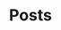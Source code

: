 ---
layout: post-index
permalink: /articles/index.html
title: Posts
tagline: I miei post
tags: [blog, dev playground, development, zf2, jQuery]
---